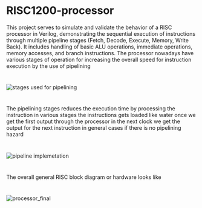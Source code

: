 # RISC1200-processor
This project serves to simulate and validate the behavior of a RISC processor in Verilog, demonstrating the sequential execution of instructions through multiple pipeline stages (Fetch, Decode, Execute, Memory, Write Back). It includes handling of basic ALU operations, immediate operations, memory accesses, and branch instructions.
The processor nowadays have various stages of operation for increasing the overall speed for instruction execution by the use of pipelining
#
![stages used for pipelining](https://github.com/rajeevkumarsinghimp/RISC-1200-processor/assets/174273198/f564c956-2b19-47fb-83fe-7364d204f3ea)

#
The pipelining stages reduces the execution time by processing the instruction in various stages the instructions gets loaded like water once we get the first output through the processor in the next clock we get the output for the next instruction in general cases if there is no pipelining hazard 
#
![pipeline implemetation](https://github.com/rajeevkumarsinghimp/RISC-1200-processor/assets/174273198/8a8a273c-239a-4b05-9d65-1b61ea433fd9)

#
The overall general RISC block diagram or hardware looks like
#
![processor_final](https://github.com/rajeevkumarsinghimp/RISC-1200-processor/assets/174273198/44226a50-997b-43c0-8d75-62b4591c0963)
